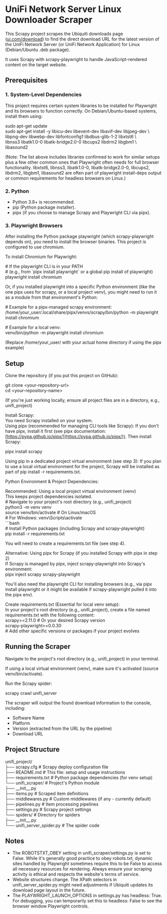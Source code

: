# **UniFi Network Server Linux Downloader Scraper**

This Scrapy project scrapes the Ubiquiti downloads page ([ui.com/download](https://ui.com/download)) to find the direct download URL for the latest version of the UniFi Network Server (or UniFi Network Application) for Linux (Debian/Ubuntu .deb package).

It uses Scrapy with scrapy-playwright to handle JavaScript-rendered content on the target website.

## **Prerequisites**

### **1\. System-Level Dependencies**

This project requires certain system libraries to be installed for Playwright and its browsers to function correctly. On Debian/Ubuntu-based systems, install them using:

sudo apt-get update  
sudo apt-get install \-y libicu-dev libevent-dev libavif-dev libjpeg-dev \\  
    libpng-dev libwebp-dev libfontconfig1 libdbus-glib-1-2 libxtst6 \\  
    libnss3 libatk1.0-0 libatk-bridge2.0-0 libcups2 libdrm2 libgbm1 \\  
    libasound2

(Note: The list above includes libraries confirmed to work for similar setups plus a few other common ones that Playwright often needs for full browser functionality. libxtst6, libnss3, libatk1.0-0, libatk-bridge2.0-0, libcups2, libdrm2, libgbm1, libasound2 are often part of playwright install-deps output or common requirements for headless browsers on Linux.)

### **2\. Python**

* Python 3.8+ is recommended.  
* pip (Python package installer).  
* pipx (if you choose to manage Scrapy and Playwright CLI via pipx).

### **3\. Playwright Browsers**

After installing the Python package playwright (which scrapy-playwright depends on), you need to install the browser binaries. This project is configured to use chromium.

To install Chromium for Playwright:

\# If the playwright CLI is in your PATH  
\# (e.g., from \`pipx install playwright\` or a global pip install of playwright)  
playwright install chromium

Or, if you installed playwright into a specific Python environment (like the one pipx uses for scrapy, or a local project venv), you might need to run it as a module from that environment's Python:

\# Example for a pipx-managed scrapy environment:  
/home/your\_user/.local/share/pipx/venvs/scrapy/bin/python \-m playwright install chromium

\# Example for a local venv:  
venv/bin/python \-m playwright install chromium

(Replace /home/your\_user/ with your actual home directory if using the pipx example)

## **Setup**

Clone the repository (if you put this project on GitHub):

git clone \<your-repository-url\>  
cd \<your-repository-name\>

(If you're just working locally, ensure all project files are in a directory, e.g., unifi\_project)

Install Scrapy:  
You need Scrapy installed on your system.  
Using pipx (recommended for managing CLI tools like Scrapy): If you don't have pipx, install it first (see pipx documentation: [https://pypa.github.io/pipx/](https://pypa.github.io/pipx/)). Then install Scrapy:

pipx install scrapy

Using pip in a dedicated project virtual environment (see step 3): If you plan to use a local virtual environment for the project, Scrapy will be installed as part of pip install \-r requirements.txt.

Python Environment & Project Dependencies:

Recommended: Using a local project virtual environment (venv)  
This keeps project dependencies isolated.  
\# Navigate to your project's root directory (e.g., unifi\_project)  
python3 \-m venv venv  
source venv/bin/activate  \# On Linux/macOS  
\# For Windows: venv\\Scripts\\activate  
\`\`\`bash  
\# Install Python packages (including Scrapy and scrapy-playwright)  
pip install \-r requirements.txt

You will need to create a requirements.txt file (see step 4).

Alternative: Using pipx for Scrapy (if you installed Scrapy with pipx in step 2\)  
If Scrapy is managed by pipx, inject scrapy-playwright into Scrapy's environment:  
pipx inject scrapy scrapy-playwright

You'll also need the playwright CLI for installing browsers (e.g., via pipx install playwright or it might be available if scrapy-playwright pulled it into the pipx env).

Create requirements.txt (Essential for local venv setup):  
In your project's root directory (e.g., unifi\_project), create a file named requirements.txt with the following content:  
scrapy\>=2.11.0  \# Or your desired Scrapy version  
scrapy-playwright\>=0.0.30  
\# Add other specific versions or packages if your project evolves

## **Running the Scraper**

Navigate to the project's root directory (e.g., unifi\_project) in your terminal.

If using a local virtual environment (venv), make sure it's activated (source venv/bin/activate).

Run the Scrapy spider:

scrapy crawl unifi\_server

The scraper will output the found download information to the console, including:

* Software Name  
* Platform  
* Version (extracted from the URL by the pipeline)  
* Download URL

## **Project Structure**

unifi\_project/  
├── scrapy.cfg          \# Scrapy deploy configuration file  
├── README.md           \# This file: setup and usage instructions  
├── requirements.txt    \# Python package dependencies (for venv setup)  
└── unifi\_scraper/      \# Project's Python module  
    ├── \_\_init\_\_.py  
    ├── items.py        \# Scraped item definitions  
    ├── middlewares.py  \# Custom middlewares (if any \- currently default)  
    ├── pipelines.py    \# Item processing pipelines  
    ├── settings.py     \# Scrapy project settings  
    └── spiders/        \# Directory for spiders  
        ├── \_\_init\_\_.py  
        └── unifi\_server\_spider.py  \# The spider code

## **Notes**

* The ROBOTSTXT\_OBEY setting in unifi\_scraper/settings.py is set to False. While it's generally good practice to obey robots.txt, dynamic sites handled by Playwright sometimes require this to be False to access all necessary resources for rendering. Always ensure your scraping activity is ethical and respects the website's terms of service.  
* Website structures change. The XPath selectors in unifi\_server\_spider.py might need adjustments if Ubiquiti updates its download page layout in the future.  
* The PLAYWRIGHT\_LAUNCH\_OPTIONS in settings.py has headless: True. For debugging, you can temporarily set this to headless: False to see the browser window Playwright controls.

